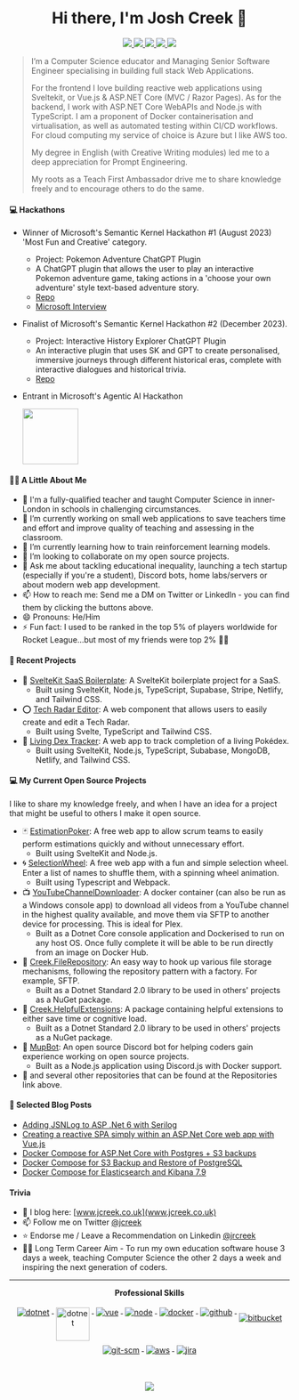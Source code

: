 <h1 align="center">Hi there, I'm Josh Creek 👋</h1>

<p align="center"> 
 <a href="https://twitter.com/jcreek23" alt="Josh's Twitter">
   <img src="https://img.shields.io/badge/-@jcreek23-%231DA1F2?style=flat-square&logo=twitter&logoColor=ffffff" />
 </a>
 <a href="https://github.com/jcreek" alt="Josh's Github">
   <img src="https://img.shields.io/badge/-@jcreek-%23181717?style=flat-square&logo=github" />
 </a>
 <a href="https://www.linkedin.com/in/jrcreek" alt="Josh's LinkedIn">
   <img src="https://img.shields.io/badge/-jrcreek-blue?style=flat-square&logo=Linkedin&logoColor=white&link=https://www.linkedin.com/in/jrcreek" />
 </a>
 <a href="https://www.jcreek.co.uk/" alt="Josh's Blog">
   <img src="https://img.shields.io/badge/jcreek.co.uk-brightgreen?style=flat-square" />
 </a>
 <a>
   <img src="https://komarev.com/ghpvc/?username=jcreek&color=blueviolet&style=flat-square" />
 </a>
</p>

> I’m a Computer Science educator and Managing Senior Software Engineer specialising in building full stack Web Applications.
> 
> For the frontend I love building reactive web applications using Sveltekit, or Vue.js & ASP.NET Core (MVC / Razor Pages). As for the backend, I work with ASP.NET Core WebAPIs and Node.js with TypeScript. I am a proponent of Docker containerisation and virtualisation, as well as automated testing within CI/CD workflows. For cloud computing my service of choice is Azure but I like AWS too.
>
> My degree in English (with Creative Writing modules) led me to a deep appreciation for Prompt Engineering.
>
> My roots as a Teach First Ambassador drive me to share knowledge freely and to encourage others to do the same.

#### 💻 Hackathons

- Winner of Microsoft's Semantic Kernel Hackathon #1 (August 2023) 'Most Fun and Creative' category.
  - Project: Pokemon Adventure ChatGPT Plugin
  - A ChatGPT plugin that allows the user to play an interactive Pokemon adventure game, taking actions in a 'choose your own adventure' style text-based adventure story.
  - [Repo](https://github.com/jcreek/PokemonAdventureChatGPTPlugin)
  - [Microsoft Interview](https://www.youtube.com/watch?v=C-UhdzCwfhY)
  <!-- - [Interview backup](https://www.youtube.com/watch?v=o6QmmIG7QJc) -->
- Finalist of Microsoft's Semantic Kernel Hackathon #2 (December 2023).
  - Project: Interactive History Explorer ChatGPT Plugin
  - An interactive plugin that uses SK and GPT to create personalised, immersive journeys through different historical eras, complete with interactive dialogues and historical trivia.
  - [Repo](https://github.com/jcreek/HistoryExplorerChatGPTPlugin)
  <!-- - [Microsoft Blog Post]() -->
- Entrant in Microsoft's Agentic AI Hackathon

   <a href="https://www.credly.com/badges/2e989d62-5ed3-423c-9433-d21ffb6951bf/public_url">
   <img src="https://images.credly.com/images/648f7e43-0438-4607-a6cb-140a60d643d3/blob" width=100 height=100/>
 </a>
 
#### 👨‍🏫 A Little About Me

- 📜 I'm a fully-qualified teacher and taught Computer Science in inner-London in schools in challenging circumstances.
- 🔭 I’m currently working on small web applications to save teachers time and effort and improve quality of teaching and assessing in the classroom.
- 🌱 I’m currently learning how to train reinforcement learning models.
- 👯 I’m looking to collaborate on my open source projects.
- 💬 Ask me about tackling educational inequality, launching a tech startup (especially if you're a student), Discord bots, home labs/servers or about modern web app development.
- 📫 How to reach me: Send me a DM on Twitter or LinkedIn - you can find them by clicking the buttons above.
- 😄 Pronouns: He/Him
- ⚡ Fun fact: I used to be ranked in the top 5% of players worldwide for Rocket League...but most of my friends were top 2% 🤦‍♂️
<!-- - 🤔 I’m looking for help with ... -->

#### 🚀 Recent Projects

- 📄 [SvelteKit SaaS Boilerplate](https://github.com/jcreek/SvelteKitSaasBoilerplate): A SvelteKit boilerplate project for a SaaS.
  - Built using SvelteKit, Node.js, TypeScript, Supabase, Stripe, Netlify, and Tailwind CSS.
- ⭕️ [Tech Radar Editor](https://github.com/jcreek/Tech-Radar-Editor): A web component that allows users to easily create and edit a Tech Radar.
  - Built using Svelte, TypeScript and Tailwind CSS.
- 📱 [Living Dex Tracker](https://github.com/jcreek/LivingDexTracker): A web app to track completion of a living Pokédex.
  - Built using SvelteKit, Node.js, TypeScript, Subabase, MongoDB, Netlify, and Tailwind CSS. 

#### 💻 My Current Open Source Projects

I like to share my knowledge freely, and when I have an idea for a project that might be useful to others I make it open source.

- 🃏 [EstimationPoker](https://github.com/jcreek/EstimationPoker): A free web app to allow scrum teams to easily perform estimations quickly and without unnecessary effort.
  - Built using SvelteKit and Node.js.
- 🌀 [SelectionWheel](https://github.com/jcreek/SelectionWheel): A free web app with a fun and simple selection wheel. Enter a list of names to shuffle them, with a spinning wheel animation.
  - Built using Typescript and Webpack.
- 📺 [YouTubeChannelDownloader](https://github.com/jcreek/YouTubeChannelDownloader): A docker container (can also be run as a Windows console app) to download all videos from a YouTube channel in the highest quality available, and move them via SFTP to another device for processing. This is ideal for Plex.
  - Built as a Dotnet Core console application and Dockerised to run on any host OS. Once fully complete it will be able to be run directly from an image on Docker Hub.
- 📁 [Creek.FileRepository](https://github.com/jcreek/Creek.FileRepository): An easy way to hook up various file storage mechanisms, following the repository pattern with a factory. For example, SFTP.
  - Built as a Dotnet Standard 2.0 library to be used in others' projects as a NuGet package.
- 🦥 [Creek.HelpfulExtensions](https://github.com/jcreek/Creek.HelpfulExtensions): A package containing helpful extensions to either save time or cognitive load.
  - Built as a Dotnet Standard 2.0 library to be used in others' projects as a NuGet package.
- 🦾 [MupBot](https://github.com/jcreek/MupBot): An open source Discord bot for helping coders gain experience working on open source projects.
  - Built as a Node.js application using Discord.js with Docker support.
- 🥇 and several other repositories that can be found at the Repositories link above.

#### 📙 Selected Blog Posts

- [Adding JSNLog to ASP .Net 6 with Serilog](https://www.jcreek.co.uk/web-dev/jsnlog-asp-net-6.html)
- [Creating a reactive SPA simply within an ASP.Net Core web app with Vue.js](https://www.jcreek.co.uk/web-dev/simple-vue-spa-in-asp-dotnet-core.html)
- [Docker Compose for ASP.Net Core with Postgres + S3 backups](https://www.jcreek.co.uk/deploying/docker-compose-for-asp-net-core-with-postgres-and-s3-backups.html)
- [Docker Compose for S3 Backup and Restore of PostgreSQL](https://www.jcreek.co.uk/deploying/docker-compose-s3-postgres-backup-and-restore.html)
- [Docker Compose for Elasticsearch and Kibana 7.9](https://www.jcreek.co.uk/deploying/elasticsearch-and-kibana.html)

#### Trivia

- 📝 I blog here: [www.jcreek.co.uk](www.jcreek.co.uk)
- 📫 Follow me on Twitter [@jcreek](https://twitter.com/jcreek)
- ⭐ Endorse me / Leave a Recommendation on Linkedin [@jrcreek](https://www.linkedin.com/in/jrcreek/)
- 👨‍💼 Long Term Career Aim - To run my own education software house 3 days a week, teaching Computer Science the other 2 days a week and inspiring the next generation of coders.

---

<p align="center"> 
 <strong>
  Professional Skills
  </strong>
</p>

<p align="center">
  <a href="https://dotnet.microsoft.com/">
    <img src="https://www.vectorlogo.zone/logos/dotnet/dotnet-ar21.svg" alt="dotnet" style="vertical-align:top; margin:4px;">
  </a>
  <a href="https://dotnet.microsoft.com/">
    <img src="https://upload.wikimedia.org/wikipedia/commons/e/ee/.NET_Core_Logo.svg" height="60px" alt="dotnet" style="vertical-align:top; margin:4px;">
  </a>
  <a href="https://vuejs.org/">
    <img src="https://www.vectorlogo.zone/logos/vuejs/vuejs-ar21.svg" alt="vue" style="vertical-align:top; margin:4px;">
  </a>
  <a href="https://nodejs.org/en/">
    <img src="https://www.vectorlogo.zone/logos/nodejs/nodejs-horizontal.svg" alt="node" style="vertical-align:top; margin:4px;">
  </a>
  <a href="https://hub.docker.com/">
    <img src="https://www.vectorlogo.zone/logos/docker/docker-ar21.svg" alt="docker" style="vertical-align:top; margin:4px">
  </a>
  <a href="https://www.github.com">
    <img src="https://www.vectorlogo.zone/logos/github/github-ar21.svg" alt="github" style="vertical-align:top; margin:4px">
  </a>
  <a href="https://bitbucket.org/product">
    <img src="https://www.vectorlogo.zone/logos/bitbucket/bitbucket-official.svg" alt="bitbucket" style="vertical-align:top; margin:4px; padding-top:10px;">
  </a>
  <a href="https://www.git.com">
    <img src="https://www.vectorlogo.zone/logos/git-scm/git-scm-ar21.svg" alt="git-scm" style="vertical-align:top; margin:4px">
  </a>
  <a href="https://aws.amazon.com/">
    <img src="https://www.vectorlogo.zone/logos/amazon_aws/amazon_aws-ar21.svg" alt="aws" style="vertical-align:top; margin:4px">
  </a>
  <a href="https://www.atlassian.com/software/jira">
    <img src="https://www.vectorlogo.zone/logos/atlassian_jira/atlassian_jira-ar21.svg" alt="jira" style="vertical-align:top; margin:4px">
  </a>
</p>
<br/>

<p align="center">
  <a href="#" alt="Josh's Github Stats"><img src="https://github-readme-stats.vercel.app/api?username=jcreek" /></a>
</p>
